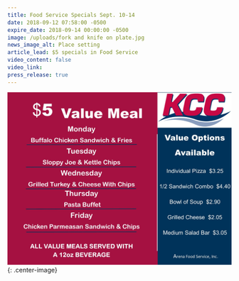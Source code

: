 ```yaml
---
title: Food Service Specials Sept. 10-14
date: 2018-09-12 07:58:00 -0500
expire_date: 2018-09-14 00:00:00 -0500
image: /uploads/fork and knife on plate.jpg
news_image_alt: Place setting
article_lead: $5 specials in Food Service
video_content: false
video_link:
press_release: true
---
```


![](/uploads/9-10--14-2018-value-menu-wk-4.jpg){: .center-image}